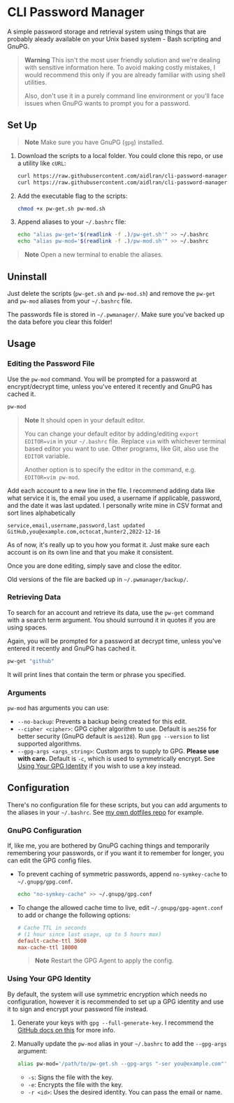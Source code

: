 # CLI Password Manager

A simple password storage and retrieval system using things that are probably aleady available on your Unix based system - Bash scripting and GnuPG.

> **Warning**
> This isn't the most user friendly solution and we're dealing with sensitive information here. To avoid making costly mistakes, I would recommend this only if you are already familiar with using shell utilities.
>
> Also, don't use it in a purely command line environment or you'll face issues when GnuPG wants to prompt you for a password.

## Set Up

> **Note**
> Make sure you have GnuPG (`gpg`) installed.

1. Download the scripts to a local folder.
   You could clone this repo, or use a utility like `cURL`:

   ```sh
   curl https://raw.githubusercontent.com/aidlran/cli-password-manager/main/pw-get.sh
   curl https://raw.githubusercontent.com/aidlran/cli-password-manager/main/pw-mod.sh
   ```

2. Add the executable flag to the scripts:

   ```sh
   chmod +x pw-get.sh pw-mod.sh
   ```

3. Append aliases to your `~/.bashrc` file:

   ```sh
   echo "alias pw-get='$(readlink -f .)/pw-get.sh'" >> ~/.bashrc
   echo "alias pw-mod='$(readlink -f .)/pw-mod.sh'" >> ~/.bashrc
   ```

> **Note**
> Open a new terminal to enable the aliases.

## Uninstall

Just delete the scripts (`pw-get.sh` and `pw-mod.sh`) and remove the `pw-get` and `pw-mod` aliases from your `~/.bashrc` file.

The passwords file is stored in `~/.pwmanager/`. Make sure you've backed up the data before you clear this folder!

## Usage

### Editing the Password File

Use the `pw-mod` command. You will be prompted for a password at encrypt/decrypt time, unless you've entered it recently and GnuPG has cached it.

```sh
pw-mod
```

> **Note**
> It should open in your default editor.
>
> You can change your default editor by adding/editing `export EDITOR=vim` in your `~/.bashrc` file. Replace `vim` with whichever terminal based editor you want to use. Other programs, like Git, also use the `EDITOR` variable.
>
> Another option is to specify the editor in the command, e.g. `EDITOR=vim pw-mod`.

Add each account to a new line in the file. I recommend adding data like what service it is, the email you used, a username if applicable, password, and the date it was last updated. I personally write mine in CSV format and sort lines alphabetically

```csv
service,email,username,password,last updated
GitHub,you@example.com,octocat,hunter2,2022-12-16
```

As of now, it's really up to you how you format it. Just make sure each account is on its own line and that you make it consistent.

Once you are done editing, simply save and close the editor.

Old versions of the file are backed up in `~/.pwmanager/backup/`.

### Retrieving Data

To search for an account and retrieve its data, use the `pw-get` command with a search term argument. You should surround it in quotes if you are using spaces.

Again, you will be prompted for a password at decrypt time, unless you've entered it recently and GnuPG has cached it.

```sh
pw-get "github"
```

It will print lines that contain the term or phrase you specified.

### Arguments

`pw-mod` has arguments you can use:

- `--no-backup`: Prevents a backup being created for this edit.
- `--cipher <cipher>`: GPG cipher algorithm to use. Default is `aes256` for better security (GnuPG default is `aes128`). Run `gpg --version` to list supported algorithms.
- `--gpg-args <args_string>`: Custom args to supply to GPG. **Please use with care.** Default is `-c`, which is used to symmetrically encrypt. See [Using Your GPG Identity](#using-your-gpg-identity) if you wish to use a key instead.

## Configuration

There's no configuration file for these scripts, but you can add arguments to the aliases in your `~/.bashrc`. See [my own dotfiles repo](https://github.com/aidlran/dotfiles/search?q=pw-get+pw-mod) for example.

### GnuPG Configuration

If, like me, you are bothered by GnuPG caching things and temporarily remembering your passwords, or if you want it to remember for longer, you can edit the GPG config files.

- To prevent caching of symmetric passwords, append `no-symkey-cache` to `~/.gnupg/gpg.conf`.

  ```sh
  echo "no-symkey-cache" >> ~/.gnupg/gpg.conf
  ```

- To change the allowed cache time to live, edit `~/.gnupg/gpg-agent.conf` to add or change the following options:

  ```conf
  # Cache TTL in seconds
  # (1 hour since last usage, up to 5 hours max)
  default-cache-ttl 3600
  max-cache-ttl 18000
  ```

  > **Note**
  > Restart the GPG Agent to apply the config.

### Using Your GPG Identity

By default, the system will use symmetric encryption which needs no configuration, however it is recommended to set up a GPG identity and use it to sign and encrypt your password file instead.

1. Generate your keys with `gpg --full-generate-key`. I recommend the [GitHub docs on this](https://docs.github.com/en/authentication/managing-commit-signature-verification/generating-a-new-gpg-key) for more info.

2. Manually update the `pw-mod` alias in your `~/.bashrc` to add the `--gpg-args` argument:

   ```bash
   alias pw-mod='/path/to/pw-get.sh --gpg-args "-ser you@example.com"'
   ```

   - `-s`: Signs the file with the key.
   - `-e`: Encrypts the file with the key.
   - `-r <id>`: Uses the desired identity. You can pass the email or name.
